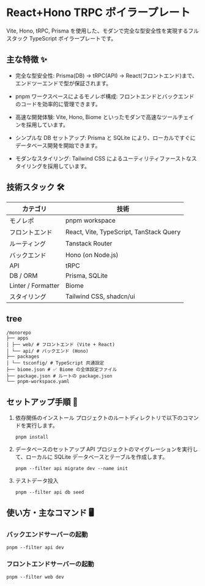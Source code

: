 # React+Hono TRPC ボイラープレート

Vite, Hono, tRPC, Prisma を使用した、モダンで完全な型安全性を実現するフルスタック TypeScript ボイラープレートです。

## 主な特徴 ✨

- 完全な型安全性: Prisma(DB) -> tRPC(API) -> React(フロントエンド)まで、エンドツーエンドで型が保証されます。

- pnpm ワークスペースによるモノレポ構成: フロントエンドとバックエンドのコードを効率的に管理できます。

- 高速な開発体験: Vite, Hono, Biome といったモダンで高速なツールチェインを採用しています。

- シンプルな DB セットアップ: Prisma と SQLite により、ローカルですぐにデータベース開発を開始できます。

- モダンなスタイリング: Tailwind CSS によるユーティリティファーストなスタイリングを採用しています。

## 技術スタック 🛠️

| カテゴリ           | 技術                                    |
| ------------------ | --------------------------------------- |
| モノレポ           | pnpm workspace                          |
| フロントエンド     | React, Vite, TypeScript, TanStack Query |
| ルーティング       | Tanstack Router                         |
| バックエンド       | Hono (on Node.js)                       |
| API                | tRPC                                    |
| DB / ORM           | Prisma, SQLite                          |
| Linter / Formatter | Biome                                   |
| スタイリング       | Tailwind CSS, shadcn/ui                   |

## tree

```shell
/monorepo
├── apps
│ ├── web/ # フロントエンド (Vite + React)
│ └── api/ # バックエンド (Hono)
├── packages
│ └── tsconfig/ # TypeScript 共通設定
├── biome.json # ✅ Biome の全体設定ファイル
├── package.json # ルートの package.json
└── pnpm-workspace.yaml
```

## セットアップ手順 🚀

1. 依存関係のインストール
   プロジェクトのルートディレクトリで以下のコマンドを実行します。

   `pnpm install`

2. データベースのセットアップ
   API プロジェクトのマイグレーションを実行して、ローカルに SQLite データベースとテーブルを作成します。

   `pnpm --filter api migrate dev --name init`

3. テストデータ投入

   `pnpm --filter api db seed`

## 使い方・主なコマンド 🖥️

### バックエンドサーバーの起動

`pnpm --filter api dev`

### フロントエンドサーバーの起動

`pnpm --filter web dev`
